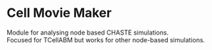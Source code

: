 # Cell Movie Maker

Module for analysing node based CHASTE simulations.  
Focused for TCellABM but works for other node-based simulations.  

